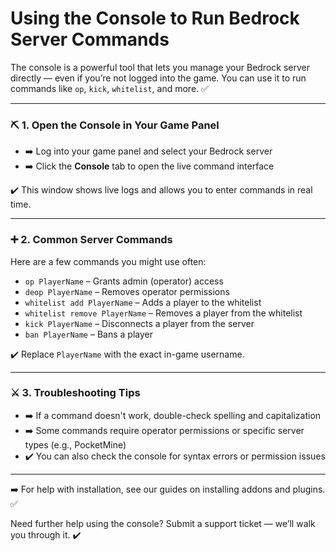 # Using the Console to Run Bedrock Server Commands

The console is a powerful tool that lets you manage your Bedrock server directly — even if you’re not logged into the game. You can use it to run commands like `op`, `kick`, `whitelist`, and more. ✅

***

### ⛏️ 1. Open the Console in Your Game Panel

* ➡️ Log into your game panel and select your Bedrock server
* ➡️ Click the **Console** tab to open the live command interface

✔️ This window shows live logs and allows you to enter commands in real time.

***

### ➕ 2. Common Server Commands

Here are a few commands you might use often:

* `op PlayerName` – Grants admin (operator) access
* `deop PlayerName` – Removes operator permissions
* `whitelist add PlayerName` – Adds a player to the whitelist
* `whitelist remove PlayerName` – Removes a player from the whitelist
* `kick PlayerName` – Disconnects a player from the server
* `ban PlayerName` – Bans a player

✔️ Replace `PlayerName` with the exact in-game username.

***

### ⚔️ 3. Troubleshooting Tips

* ➡️ If a command doesn't work, double-check spelling and capitalization
* ➡️ Some commands require operator permissions or specific server types (e.g., PocketMine)
* ✔️ You can also check the console for syntax errors or permission issues

***

➡️ For help with installation, see our guides on installing addons and plugins. ✅

Need further help using the console? Submit a support ticket — we’ll walk you through it. ✔️
